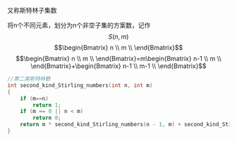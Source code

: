 又称斯特林子集数

将n个不同元素，划分为n个非空子集的方案数，记作
$$S(n,m)$$
$$\begin{Bmatrix} n \\ m \\ \end{Bmatrix}$$$$\begin{Bmatrix} n \\ m \\ \end{Bmatrix}=m\begin{Bmatrix} n-1 \\ m \\ \end{Bmatrix}+\begin{Bmatrix} n-1 \\ m-1 \\ \end{Bmatrix}$$
```c++
//第二类斯特林数
int second_kind_Stirling_numbers(int n, int m)
{
	if (m==n)
		return 1;
	if (m == 0 || n < m)
		return 0;
	return m * second_kind_Stirling_numbers(n - 1, m) + second_kind_Stirling_numbers(n - 1, m - 1);
}
```
